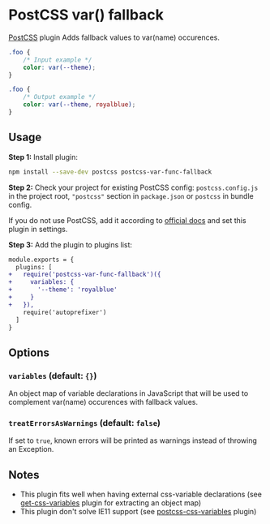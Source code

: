# PostCSS var() fallback

[PostCSS] plugin Adds fallback values to var(name) occurences.

[PostCSS]: https://github.com/postcss/postcss

```css
.foo {
    /* Input example */
    color: var(--theme);
}
```

```css
.foo {
    /* Output example */
    color: var(--theme, royalblue);
}
```

## Usage

**Step 1:** Install plugin:

```sh
npm install --save-dev postcss postcss-var-func-fallback
```

**Step 2:** Check your project for existing PostCSS config: `postcss.config.js`
in the project root, `"postcss"` section in `package.json`
or `postcss` in bundle config.

If you do not use PostCSS, add it according to [official docs]
and set this plugin in settings.

**Step 3:** Add the plugin to plugins list:

```diff
module.exports = {
  plugins: [
+   require('postcss-var-func-fallback')({
+     variables: {
+       '--theme': 'royalblue'
+     }
+   }),
    require('autoprefixer')
  ]
}
```

## Options

### `variables` (default: `{}`)

An object map of variable declarations in JavaScript that will be used to complement var(name) occurences with fallback values.

### `treatErrorsAsWarnings` (default: `false`)

If set to `true`, known errors will be printed as warnings instead of throwing an Exception.

## Notes

- This plugin fits well when having external css-variable declarations (see [get-css-variables](https://github.com/OlofFredriksson/get-css-variables) plugin for extracting an object map)
- This plugin don't solve IE11 support (see [postcss-css-variables](https://github.com/MadLittleMods/postcss-css-variables) plugin)

[official docs]: https://github.com/postcss/postcss#usage
